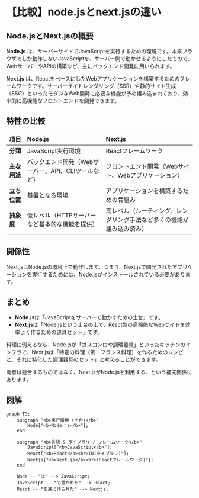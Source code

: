 # 【比較】node.jsとnext.jsの違い

## Node.jsとNext.jsの概要

**Node.js** は、サーバーサイドでJavaScriptを実行するための環境です。本来ブラウザでしか動作しないJavaScriptを、サーバー側で動かせるようにしたもので、WebサーバーやAPIの構築など、主にバックエンド開発に用いられます。

**Next.js** は、ReactをベースにしたWebアプリケーションを構築するためのフレームワークです。サーバーサイドレンダリング（SSR）や静的サイト生成（SSG）といったモダンなWeb開発に必要な機能が予め組み込まれており、効率的に高機能なフロントエンドを開発できます。

## 特性の比較

| 項目 | Node.js | Next.js |
| :--- | :--- | :--- |
| **分類** | JavaScript実行環境 | Reactフレームワーク |
| **主な用途** | バックエンド開発（Webサーバー、API、CLIツールなど） | フロントエンド開発（Webサイト、Webアプリケーション） |
| **立ち位置** | 基盤となる環境 | アプリケーションを構築するための骨組み |
| **抽象度** | 低レベル（HTTPサーバーなど基本的な機能を提供） | 高レベル（ルーティング、レンダリング手法など多くの機能が組み込み済み） |

## 関係性

Next.jsはNode.jsの環境上で動作します。つまり、Next.jsで開発されたアプリケーションを実行するためには、Node.jsがインストールされている必要があります。

## まとめ

-   **Node.js**は「JavaScriptをサーバーで動かすための土台」です。
-   **Next.js**は「Node.jsという土台の上で、React製の高機能なWebサイトを効率よく作るための道具セット」です。

料理に例えるなら、Node.jsが「ガスコンロや調理器具」といったキッチンのインフラで、Next.jsは「特定の料理（例：フランス料理）を作るためのレシピと、それに特化した調理器具のセット」と考えることができます。

両者は競合するものではなく、Next.jsがNode.jsを利用する、という補完関係にあります。

## 図解

```mermaid
graph TD;
    subgraph "<b>実行環境 (土台)</b>"
        Node["<b>Node.js</b>"];
    end

    subgraph "<b>言語 & ライブラリ / フレームワーク</b>"
        JavaScript["<b>JavaScript</b>"];
        React["<b>React</b><br>(UIライブラリ)"];
        Nextjs["<b>Next.js</b><br>(Reactフレームワーク)"];
    end

    Node -- "は" --> JavaScript;
    JavaScript -- "で書かれた" --> React;
    React -- "を基に作られた" --> Nextjs;
```
